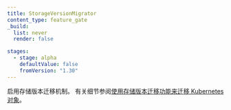 ```yaml
---
title: StorageVersionMigrator
content_type: feature_gate
_build:
  list: never
  render: false

stages:
  - stage: alpha 
    defaultValue: false
    fromVersion: "1.30"
---
```


<!--
Enables storage version migration. See [Migrate Kubernetes Objects Using Storage Version Migration](/docs/tasks/manage-kubernetes-objects/storage-version-migration) for more details.
-->
启用存储版本迁移机制。
有关细节参阅[使用存储版本迁移功能来迁移 Kubernetes 对象](/zh-cn/docs/tasks/manage-kubernetes-objects/storage-version-migration)。
